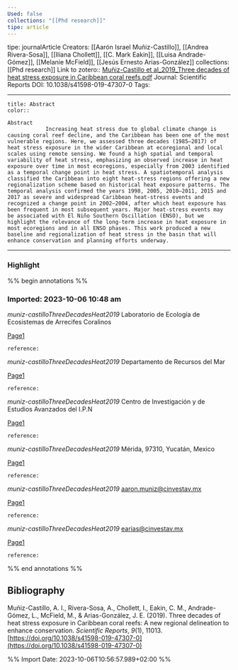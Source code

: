 ```yaml
---
Used: false
collections: "[[Phd research]]"
tipe: article
---
```

tipe: journalArticle
Creators: [[Aarón Israel Muñiz-Castillo]], [[Andrea Rivera-Sosa]], [[Iliana Chollett]], [[C. Mark Eakin]], [[Luisa Andrade-Gómez]], [[Melanie McField]], [[Jesús Ernesto Arias-González]]
collections: [[Phd research]]
Link to zotero:: [Muñiz-Castillo et al_2019_Three decades of heat stress exposure in Caribbean coral reefs.pdf](zotero://select/library/items/Q3Z5K2DR)
Journal: Scientific Reports
DOI: 10.1038/s41598-019-47307-0
Tags: 

---
```ad-note
title: Abstract
color:: 

Abstract
            Increasing heat stress due to global climate change is causing coral reef decline, and the Caribbean has been one of the most vulnerable regions. Here, we assessed three decades (1985–2017) of heat stress exposure in the wider Caribbean at ecoregional and local scales using remote sensing. We found a high spatial and temporal variability of heat stress, emphasizing an observed increase in heat exposure over time in most ecoregions, especially from 2003 identified as a temporal change point in heat stress. A spatiotemporal analysis classified the Caribbean into eight heat-stress regions offering a new regionalization scheme based on historical heat exposure patterns. The temporal analysis confirmed the years 1998, 2005, 2010–2011, 2015 and 2017 as severe and widespread Caribbean heat-stress events and recognized a change point in 2002–2004, after which heat exposure has been frequent in most subsequent years. Major heat-stress events may be associated with El Niño Southern Oscillation (ENSO), but we highlight the relevance of the long-term increase in heat exposure in most ecoregions and in all ENSO phases. This work produced a new baseline and regionalization of heat stress in the basin that will enhance conservation and planning efforts underway.

```

---
### Highlight

%% begin annotations %%



### Imported: 2023-10-06 10:48 am

*muniz-castilloThreeDecadesHeat2019*
	Laboratorio de Ecología de Ecosistemas de Arrecifes Coralinos 
	
[Page1](zotero://open-pdf/library/items/Q3Z5K2DR?page=1&a=68CSZZS7)
	
	
	
	reference:

*muniz-castilloThreeDecadesHeat2019*
	Departamento de Recursos del Mar 
	
[Page1](zotero://open-pdf/library/items/Q3Z5K2DR?page=1&a=MH6AD7PV)
	
	
	
	reference:

*muniz-castilloThreeDecadesHeat2019*
	Centro de Investigación y de Estudios Avanzados del I.P.N 
	
[Page1](zotero://open-pdf/library/items/Q3Z5K2DR?page=1&a=NF99MFUT)
	
	
	
	reference:

*muniz-castilloThreeDecadesHeat2019*
	Mérida, 97310, Yucatán, Mexico 
	
[Page1](zotero://open-pdf/library/items/Q3Z5K2DR?page=1&a=XPAU5H6R)
	
	
	
	reference:

*muniz-castilloThreeDecadesHeat2019*
	aaron.muniz@cinvestav.mx 
	
[Page1](zotero://open-pdf/library/items/Q3Z5K2DR?page=1&a=XZJT3SKJ)
	
	
	
	reference:

*muniz-castilloThreeDecadesHeat2019*
	earias@cinvestav.mx 
	
[Page1](zotero://open-pdf/library/items/Q3Z5K2DR?page=1&a=4U8VWSTS)
	
	
	
	reference:


%% end annotations %%

## Bibliography

Muñiz-Castillo, A. I., Rivera-Sosa, A., Chollett, I., Eakin, C. M., Andrade-Gómez, L., McField, M., & Arias-González, J. E. (2019). Three decades of heat stress exposure in Caribbean coral reefs: A new regional delineation to enhance conservation. _Scientific Reports_, _9_(1), 11013. [https://doi.org/10.1038/s41598-019-47307-0](https://doi.org/10.1038/s41598-019-47307-0)

%% Import Date: 2023-10-06T10:56:57.989+02:00 %%
